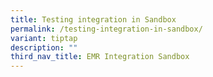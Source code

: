 ```yaml
---
title: Testing integration in Sandbox
permalink: /testing-integration-in-sandbox/
variant: tiptap
description: ""
third_nav_title: EMR Integration Sandbox
---
```

<p></p>